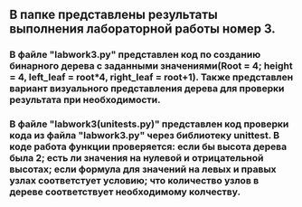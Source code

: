 ## В папке представлены результаты выполнения лабораторной работы номер 3.
### В файле "labwork3.py" представлен код по созданию бинарного дерева с заданными значениями(Root = 4; height = 4, left_leaf = root*4, right_leaf = root+1). Также представлен вариант визуального представления дерева для проверки результата при необходимости.
### В файле "labwork3(unitests.py)" представлен код проверки кода из файла "labwork3.py" через библиотеку unittest. В коде работа функции проверяется: если бы высота дерева была 2; есть ли значения на нулевой и отрицательной высотах; если формула для значений на левых и правых узлах соответстует условию; что количество узлов в дереве соответствует необходимому колчеству. 
